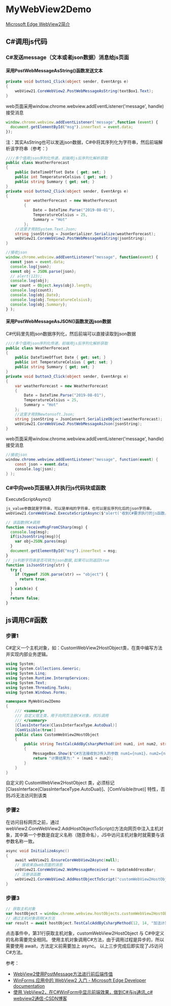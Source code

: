 # MyWebView2Demo

[Microsoft Edge WebView2简介](https://learn.microsoft.com/zh-cn/microsoft-edge/webview2/)
## C#调用js代码
###  C#发送message（文本或者json数据）消息给js页面
#### 采用PostWebMessageAsString()函数发送文本
```csharp
private void button1_Click(object sender, EventArgs e)
{
    webView21.CoreWebView2.PostWebMessageAsString(textBox1.Text);
}
```
web页面采用window.chrome.webview.addEventListener('message', handle)接受消息
```javascript
window.chrome.webview.addEventListener('message',function (event) {
  document.getElementById("msg").innerText = event.data;
});
```
注：其实AsString也可以发送json数据，C#中将其序列化为字符串，然后前端解析该字符串（参考：）
```csharp
////多个值用json序列化传递，前端用js反序列化解析获取
public class WeatherForecast
{
    public DateTimeOffset Date { get; set; }
    public int TemperatureCelsius { get; set; }
    public string Summary { get; set; }
}
private void button2_Click(object sender, EventArgs e)
{
        var weatherForecast = new WeatherForecast
        {
            Date = DateTime.Parse("2019-08-01"),
            TemperatureCelsius = 25,
            Summary = "Hot"
        };
    //这里才用到System.Text.Json;
    string jsonString = JsonSerializer.Serialize(weatherForecast);
    webView21.CoreWebView2.PostWebMessageAsString(jsonString);
}
```
```javascript
//接收json
window.chrome.webview.addEventListener("message", function(event) {
  const json = event.data;
  console.log(json);
  const obj = JSON.parse(json);
  // alert(123);
  console.log(obj);
  var count = Object.keys(obj).length;
  console.log(count);
  console.log(obj.Date);
  console.log(obj.TemperatureCelsius);
  console.log(obj.Summary);
} );
```
#### 采用PostWebMessageAsJSON()函数发送json数据
C#代码里先把json数据序列化，然后前端可以直接读取到json数据
```csharp
////多个值用json序列化传递，前端用js反序列化解析获取
public class WeatherForecast
{
    public DateTimeOffset Date { get; set; }
    public int TemperatureCelsius { get; set; }
    public string Summary { get; set; }
}
private void button3_Click(object sender, EventArgs e)
{
    var weatherForecast = new WeatherForecast
    {
        Date = DateTime.Parse("2019-08-01"),
        TemperatureCelsius = 25,
        Summary = "Hot"
    };
    //这里才用到Newtonsoft.Json;
    string jsonString = JsonConvert.SerializeObject(weatherForecast);
    webView21.CoreWebView2.PostWebMessageAsJson(jsonString);
}
```
web页面采用window.chrome.webview.addEventListener('message', handle)接受消息
```csharp
//接收json
window.chrome.webview.addEventListener("message", function(event) {
    const json = event.data;
    console.log(json);
} );
```
### C#中向web页面植入并执行js代码块或函数
ExecuteScriptAsync()
```csharp
js_value参数就是字符串，可以是单纯的字符串，也可以是反序列化后的json字符串。
webView21.CoreWebView2.ExecuteScriptAsync($"alert('收到C#要求执行的js函数，弹窗显示js_value：{js_value}')");
```

```javascript
// 该函数供C#调用
function receiveMsgFromCSharp(msg) {
  console.log(msg);
  if(isJsonString(msg)){
    var obj=JSON.pares(msg)
  }
  document.getElementById("msg").innerText = msg;
}
// js判断字符串是否可转为json数据,如果可以则返回true
function isJsonString(str) {
  try {
    if (typeof JSON.parse(str) == "object") {
      return true;
    }
  } catch(e) {
  }
  return false;
}
```
## js调用C#函数
### 步骤1
C#定义一个主机对象，如：CustomWebView2HostObject类，在类中编写方法并实现内部业务逻辑。
```csharp
using System;
using System.Collections.Generic;
using System.Linq;
using System.Runtime.InteropServices;
using System.Text;
using System.Threading.Tasks;
using System.Windows.Forms;

namespace MyWebView2Demo
{
    /// <summary>
    /// 自定义宿主类，用于向网页注册C#对象，供JS调用
    /// </summary>
    [ClassInterface(ClassInterfaceType.AutoDual)]
    [ComVisible(true)]
    public class CustomWebView2HostObject
    {
        public string TestCalcAddByCsharpMethod(int num1, int num2, string message)
        {
            MessageBox.Show($"C#方法接收到J传入的参数 num1={num1}，num2={num2}，message={message}", "提示", MessageBoxButtons.OK, MessageBoxIcon.Information);
            return "计算结果为:" + (num1 + num2);
        }
    }
}

```
自定义的 CustomWebView2HostObject 类，必须标记 [ClassInterface(ClassInterfaceType.AutoDual)]、[ComVisible(true)] 特性，否则JS无法访问到该类
### 步骤2
在访问目标网页之前，通过webView2.CoreWebView2.AddHostObjectToScript()方法向网页中注入主机对象，其中第一个参数是自定义名称（随意命名），JS中访问主机对象时就需要与该参数名称一致。
```csharp
async void InitializeAsync()
{
    await webView21.EnsureCoreWebView2Async(null);
    // 接收来自web页面的消息
    webView21.CoreWebView2.WebMessageReceived += UpdateAddressBar;
    // 注册该函数
    webView21.CoreWebView2.AddHostObjectToScript("customWebView2HostObject", new CustomWebView2HostObject());
}
```
### 步骤3
```javascript
// 获取主机对象
var hostObject = window.chrome.webview.hostObjects.customWebView2HostObject;
// 通过主机对象调用C#方法
var result = await hostObject.TestCalcAddByCsharpMethod(12, 14, "加法计算");
```
点击事件中，第31行获取主机对象，customWebView2HostObject 与 C#中定义的名称需要完全相同。
使用主机对象调用C#方法，由于调用过程是异步的，所以需要使用 await，方法定义前需要加上 async。
以上三步完成后即实现了JS访问C#方法。

参考：

- [WebView2使用PostMessage方法进行前后端传值](https://zhuanlan.zhihu.com/p/628454801)
- [WinForms 应用中的 WebView2 入门 - Microsoft Edge Developer documentation](https://learn.microsoft.com/zh-cn/microsoft-edge/webview2/get-started/winforms#step-4---install-the-webview2-sdk)
- [使用 VebView2，在C#WinForm中显示前端效果，做到C#与js通讯_c# webview2通信-CSDN博客](https://blog.csdn.net/Yueqin0512/article/details/115787248?spm=1001.2101.3001.6661.1&utm_medium=distribute.pc_relevant_t0.none-task-blog-2%7Edefault%7ECTRLIST%7ERate-1-115787248-blog-115859825.235%5Ev43%5Epc_blog_bottom_relevance_base9&depth_1-utm_source=distribute.pc_relevant_t0.none-task-blog-2%7Edefault%7ECTRLIST%7ERate-1-115787248-blog-115859825.235%5Ev43%5Epc_blog_bottom_relevance_base9&utm_relevant_index=1)
